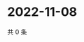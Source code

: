 # 2022-11-08

共 0 条

<!-- BEGIN WEIBO -->
<!-- 最后更新时间 Tue Nov 08 2022 06:18:29 GMT+0800 (China Standard Time) -->

<!-- END WEIBO -->
